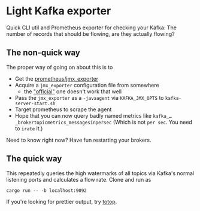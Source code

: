 # Light Kafka exporter

Quick CLI util and Prometheus exporter for checking your Kafka:
The number of records that should be flowing, are they actually flowing?

## The non-quick way

The proper way of going on about this is to
 * Get the [prometheus/jmx_exporter](https://github.com/prometheus/jmx_exporter)
 * Acquire a `jmx_exporter` configuration file from somewhere
   * the ["official"](https://github.com/prometheus/jmx_exporter/blob/master/example_configs/kafka-2_0_0.yml) one doesn't work that well
 * Pass the `jmx_exporter` as a `-javaagent` via `KAFKA_JMX_OPTS` to `kafka-server-start.sh`
 * Target prometheus to scrape the agent
 * Hope that you can now query badly named metrics like `kafka_…_brokertopicmetrics_messagesinpersec` (Which is not `per sec`. You need to `irate` it.)

Need to know right now? Have fun restarting your brokers.

## The quick way

This repeatedly queries the high watermarks of all topics via Kafka's normal listening ports and calculates a flow rate.
Clone and run as
```
cargo run -- -b localhost:9092
```

If you're looking for prettier output, try [totop](https://github.com/jcaesar/totop).
